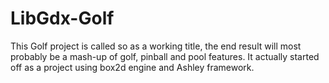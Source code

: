 # LibGdx-Golf
This Golf project is called so as a working title, the end result will most probably be a mash-up of golf, pinball and pool features.
It actually started off as a project using box2d engine and Ashley framework.
